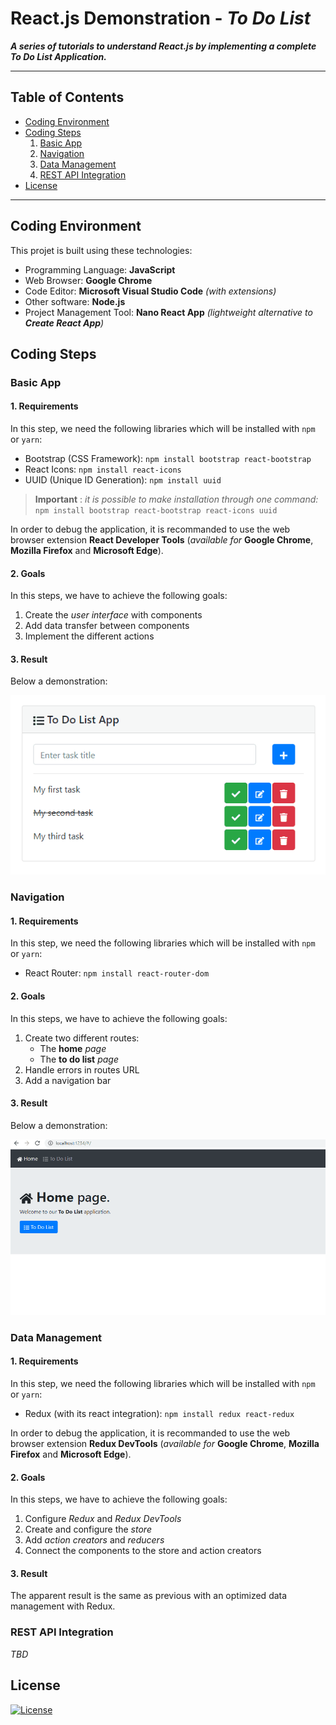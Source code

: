 # React.js Demonstration - *To Do List*

***A series of tutorials to understand React.js by implementing a complete To Do List Application.***

---

## Table of Contents

- [Coding Environment](#coding-environment)
- [Coding Steps](#coding-steps)
  1. [Basic App](#basic-app)
  2. [Navigation](#navigation)
  3. [Data Management](#data-management)
  4. [REST API Integration](#rest-api-integration)
- [License](#license)

---

## Coding Environment

This projet is built using these technologies:

- Programming Language: **JavaScript**
- Web Browser: **Google Chrome**
- Code Editor: **Microsoft Visual Studio Code** *(with extensions)*
- Other software: **Node.js**
- Project Management Tool: **Nano React App** *(lightweight alternative to **Create React App**)*

## Coding Steps

### Basic App

#### 1. Requirements 

In this step, we need the following libraries which will be installed with `npm` or `yarn`: 

- Bootstrap (CSS Framework): `npm install bootstrap react-bootstrap`
- React Icons: `npm install react-icons`
- UUID (Unique ID Generation): `npm install uuid`

> **Important** : *it is possible to make installation through one command:* `npm install bootstrap react-bootstrap react-icons uuid`

In order to debug the application, it is recommanded to use the web browser extension **React Developer Tools** (*available for* **Google Chrome**, **Mozilla Firefox** and **Microsoft Edge**).

#### 2. Goals

In this steps, we have to achieve the following goals: 

1. Create the *user interface* with components
1. Add data transfer between components
1. Implement the different actions

#### 3. Result

Below a demonstration:

![demo with ScreenToGif](demo.gif)

### Navigation

#### 1. Requirements 

In this step, we need the following libraries which will be installed with `npm` or `yarn`: 

- React Router: `npm install react-router-dom`

#### 2. Goals

In this steps, we have to achieve the following goals: 

1. Create two different routes: 
    * The **home** *page*
    * The **to do list** *page*
1. Handle errors in routes URL
1. Add a navigation bar

#### 3. Result

Below a demonstration:

![demo with ScreenToGif](demo2.gif)

### Data Management

#### 1. Requirements 

In this step, we need the following libraries which will be installed with `npm` or `yarn`: 

- Redux (with its react integration): `npm install redux react-redux`

In order to debug the application, it is recommanded to use the web browser extension **Redux DevTools** (*available for* **Google Chrome**, **Mozilla Firefox** and **Microsoft Edge**).

#### 2. Goals

In this steps, we have to achieve the following goals: 

1. Configure *Redux* and *Redux DevTools*
1. Create and configure the *store*
1. Add *action creators* and *reducers*
1. Connect the components to the store and action creators

#### 3. Result

The apparent result is the same as previous with an optimized data management with Redux. 

### REST API Integration

*TBD*

## License

[![License](http://img.shields.io/:license-mit-blue.svg?style=flat-square)](http://opensource.org/licenses/mit-license.php)
